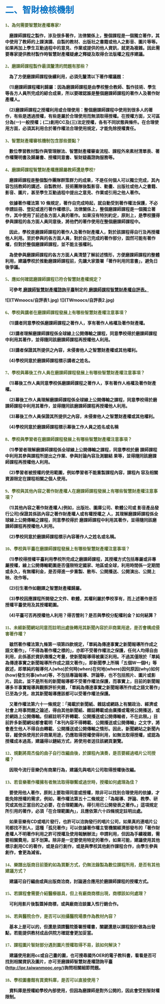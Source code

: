 # <font color=#0071C2 face=微軟正黑體>二、智財檢核機制</font>

<font color=#4E6228 face=微軟正黑體><h4>1、為何需要智慧財產權專家?</font>

<p>&nbsp;&nbsp;&nbsp;&nbsp;磨課師課程之製作，涉及很多著作，法律關係上，整個課程是一個獨立著作，其中使用了教師的上課演講、自製的教材、出版社之書籍或他人之影音、圖片等等。如果再加上學生互動過程中的意見、作業或提供的他人資訊，就更為複雜。因此需要專家提供教材製作時智慧財產權疑慮之釋疑及取得合法版權之程序建議。 </p>

<font color=#4E6228 face=微軟正黑體><h4>2、磨課師課程製作最須釐清的問題有那些？</font>

<p>&nbsp;&nbsp;&nbsp;&nbsp;為了方便磨課師課程後續利用，必須先釐清以下著作權議題： </p>

<p>&nbsp;&nbsp;&nbsp;&nbsp;(1)磨課師課程權利歸屬：因為磨課師課程是由學校整合教師、製作技術、學生等各方人員所完成的綜合成果，所以要確認誰是整個磨課師課程的著作人及著作財產權人。 </p>

<p>&nbsp;&nbsp;&nbsp;&nbsp;(2)磨課師課程之授權利用或合理使用：整個磨課師課程中使用到很多人的著作，有些是透過授權，有些是屬於合理使用而無須取得授權。在授權方面，又可區分為(一)一般授權；(二)創用CC及(三)法定授權，各有不同狀態與條件。在合理使用方面，必須其利用合於著作權法合理使用規定，才能免除授權責任。 </p>

<font color=#4E6228 face=微軟正黑體><h4>3、智慧財產權審核機制包含那些要點？</font>

<p>&nbsp;&nbsp;&nbsp;&nbsp;數位學習教材製作與管理辦法、智慧財產權審查流程、課程外來素材清單表、著作權聲明書及歸屬書、授權同意書、智財疑義諮詢服務等。 </p>

<font color=#4E6228 face=微軟正黑體><h4>4、磨課師課程智慧財產權應歸屬教師還是學校?</font>

<p>&nbsp;&nbsp;&nbsp;&nbsp;磨課師課程是整個製作團隊群策群力的成果，不是任何個人可以獨立完成，其內容包括教師的講述、自製教材、技術團隊後製影音、動畫、出版社或他人之書籍、影音、圖片，甚至學生互動過程中提出之意見、作業或引用之他人著作。 </p>

<p>&nbsp;&nbsp;&nbsp;&nbsp;依據著作權法第 10 條規定，著作自完成時起，就自動受到著作權法保護，不必申請註冊、登記或進行著作權標示。法律關係上，整個磨課師課程是一個獨立著作，其中使用了前述各方面人員的著作。如果沒有特別約定，原則上，是學校獲得參與課程的各方面人員同意後，將他們的著作使用在整個磨課師課程中。 </p>

<p>&nbsp;&nbsp;&nbsp;&nbsp;因此，學校是磨課師課程的著作人及著作財產權人，對於該課程得自行及再授權他人利用。至於參與的各方面人員，對於自己完成的著作部分，固然可能有著作權，但對於整個磨課師課程，並不能主張權利。 </p>

<p>&nbsp;&nbsp;&nbsp;&nbsp;為使參與磨課師課程的各方方面人員清楚了解前述情形，方便磨課師課程的整體利用，建議學校於推動磨課師課程前，先讓大家簽署「著作利用同意書」，避免日後爭議。 </p>

<font color=#4E6228 face=微軟正黑體><h4>5、應如何確認磨課師課程已符合智慧財產權規定？</font>

<p>&nbsp;&nbsp;&nbsp;&nbsp;可參考<a href="http://ipr.taiwanmooc.org/" target="_blank" title="磨課師智慧財產權諮詢平臺">
磨課師智慧財產權諮詢平臺</a>制定的<a href="http://goo.gl/mZsKwp" target="_blank" title="磨課師課程智慧財產權自評表">
磨課師課程智慧財產權自評表。</a> </p>
![](TWmoocs/自評表1.jpg)
![](TWmoocs/自評表2.jpg)

<font color=#4E6228 face=微軟正黑體><h4>6、學校與講者在磨課師課程發展上有哪些智慧財產權注意事項？</font>

<p>&nbsp;&nbsp;&nbsp;&nbsp;(1)講者同意學校係磨課師課程之著作人，享有著作人格權及著作財產權。  </p>

<p>&nbsp;&nbsp;&nbsp;&nbsp;(2)講者理解磨課師課程係全球線上公開傳輸之課程，同意學校得於磨課師課程中利用其著作，並得隨同該磨課師課程再授權他人利用。  </p>

<p>&nbsp;&nbsp;&nbsp;&nbsp;(3)講者保證其所提供之內容，未侵害他人之智慧財產權或其他權利。  </p>

<p>&nbsp;&nbsp;&nbsp;&nbsp;(4)學校同意於磨課師課程標示講者之姓名。 </p>

<font color=#4E6228 face=微軟正黑體><h4>7、學校與幕後工作人員在磨課師課程發展上有哪些智慧財產權注意事項？</font>

<p>&nbsp;&nbsp;&nbsp;&nbsp;(1)幕後工作人員同意學校係磨課師課程之著作人，享有著作人格權及著作財產權。  </p>

<p>&nbsp;&nbsp;&nbsp;&nbsp;(2)幕後工作人員理解磨課師課程係全球線上公開傳輸之課程，同意學校得於磨課師課程中利用其著作，並得隨同該磨課師課程再授權他人利用。  </p>

<p>&nbsp;&nbsp;&nbsp;&nbsp;(3)幕後工作人員保證其所提供之內容，未侵害他人之智慧財產權或其他權利。  </p>

<p>&nbsp;&nbsp;&nbsp;&nbsp;(4)學校同意於磨課師課程標示幕後工作人員之姓名或名稱 </p>

<font color=#4E6228 face=微軟正黑體><h4>8、學校與學習者在磨課師課程發展上有哪些智慧財產權注意事項？</font>

<p>&nbsp;&nbsp;&nbsp;&nbsp;(1)學習者理解磨課師課程係全球線上公開傳輸之課程，同意學校於磨 課師課程中利用其參與課程所提出之作業、參與討論內容及測驗結 果等，並得隨同該磨課師課程再授權他人利用。  </p>

<p>&nbsp;&nbsp;&nbsp;&nbsp;(2)學習者被授權的使用範圍，例如學習者不能重製課程內容，課程內 容及相關資源限定在課程相關之個人使用。 </p>

<font color=#4E6228 face=微軟正黑體><h4>9、學校與其他內容之著作財產權人在磨課師課程發展上有哪些智慧財產權注意事項？</font>

<p>&nbsp;&nbsp;&nbsp;&nbsp;(1)其他內容之著作財產權人(例如，出版社、圖庫公司、軟體公司或 影音產品發行公司)保證其係該內容之著作財產權人或有權授權之 人，其理解磨課師課程係全球線上公開傳輸之課程，同意學校得於 磨課師課程中利用其著作，並得隨同該磨課師課程再授權他人利用。  </p>

<p>&nbsp;&nbsp;&nbsp;&nbsp;(2)學校同意於磨課師課程標示內容著作人之姓名或名稱。 </p>

<font color=#4E6228 face=微軟正黑體><h4>10、學校與平臺在磨課師課程發展上有哪些智慧財產權注意事項？</font>

<p>&nbsp;&nbsp;&nbsp;&nbsp;(1)學校得授權平臺利用學校所完成之磨課師課程，其授權方式包括專屬或非專屬授權，線上公開傳輸範圍是否僅限特定國家、地區或全球，利用時間係一定期間或永久，有無權利金，是否得進一步重製、散布、公開播送、公開演出、公開上映、改作等。  </p>

<p>&nbsp;&nbsp;&nbsp;&nbsp;(2)衍生著作如翻譯之智慧財產權歸屬。  </p>

<p>&nbsp;&nbsp;&nbsp;&nbsp;(3)學校因應課程所開發之文件、軟體，其權利屬於學校享有，而上述著作是否授權平臺使用及其授權範圍。  </p>

<p>&nbsp;&nbsp;&nbsp;&nbsp;(4)平臺可否再授權他人利用？得否營利？是否與學校分配權利金？如何結算？   </p>

<font color=#4E6228 face=微軟正黑體><h4>11、未經新聞網站同意而註明出處後轉用其新聞內容於非商業用途，是否會構成侵害著作權？</font>

<p>&nbsp;&nbsp;&nbsp;&nbsp;雖然著作權法第九條第一項第四款規定，「單純為傳達事實之新聞報導所作成之語文著作」，「不得為著作權之標的」，亦即不受著作權法之保護，任何人均得自由利用，此係基於資訊傳播之考量，使新聞報導得被廣泛利用。不過其僅限於「單純為傳達事實之新聞報導所作成之語文著作」，即新聞學上所稱「五個W一個H」等敘述，即單純的報導何人(who)於何時(when)在何地(where)因何原因(why)如何(how)發生何事(what)等，不包括專論報導、評論等，也不包括照片、圖片或影片。因此，並不是所有的新聞報導都不受著作權法保護，而事實上，目前的新聞報導多半事實報導與觀察評析夾雜，「單純為傳達事實之新聞報導所作成之語文著作」已至為少見，故其新聞報導應該都可以受著作權法保護。 </p>

<p>&nbsp;&nbsp;&nbsp;&nbsp;又著作權法第六十一條規定：「揭載於新聞紙、雜誌或網路上有關政治、經濟或社會上時事問題之論述，得由其他新聞紙、雜誌轉載或由廣播或電視公開播送，或於網路上公開傳輸。但經註明不許轉載、公開播送或公開傳輸者，不在此限。」目前許多新聞網站都會載明「本刊內容不得轉載、公開播送或公開傳輸」之文字，將會產生他人不得自由轉載、公開播送或公開傳輸之情形。因此，新聞網站之新聞內容，縱使係使用於非商業用途，仍應取得授權使得利用，如無法取得授權，或認為授權成本過高，建議得以鏈結方式，將使用者送往該網頁瀏覽。 </p>

<font color=#4E6228 face=微軟正黑體><h4>12、規劃將周杰倫的曲子自行改編曲後，於課程內演奏，是否要經過唱片公司授權？</font>

<p>&nbsp;&nbsp;&nbsp;&nbsp;因現今流行音樂仍有商業行為，建議先與唱片公司取得授權後改編。 </p>

<font color=#4E6228 face=微軟正黑體><h4>13、若音樂著作權擁有者無法取得聯繫或過世時，授權如何處理為佳？</font>

<p>&nbsp;&nbsp;&nbsp;&nbsp;要使用他人著作，原則上要取得同意或授權，除非可以找到合理使用的依據，才能免除授權的需求，例如，著作權法第五十二條規定：「為報導、評論、教學、研究或其他正當目的之必要，在合理範圍內，得引用已公開發表之著作。」這項規定所引用的著作，必須「在合理範圍內」，且應依第六十四條規定註明出處。 </p>

<p>&nbsp;&nbsp;&nbsp;&nbsp;如果音樂有CD或唱片發行，也許可以洽詢發行的唱片公司，如果真的連唱片公司都找不到人，這種「孤兒著作」可以依據著作權主管機關經濟部發布的「著作財產權人不明著作利用之許可授權及使用報酬辦法」申請利用，但因為手續複雜，需要相關費用，並不划算。除非是一定要使用特定的著作，如果可能，建議使用其他標示創用CC的著作，或是自行創作，或是與學校其他創作課程合作，由學生參與創作，會更為減省。 </p>

<font color=#4E6228 face=微軟正黑體><h4>14、樂譜出版商目前簽約如為買斷方式，仍無法錄製為數位課程所用，是否有其他建議方式？</font>

<p>&nbsp;&nbsp;&nbsp;&nbsp;建議可自行編曲或與出版商洽商，討論適合應用於磨課師課程的授權方式。 </p>

<font color=#4E6228 face=微軟正黑體><h4>15、若課程會需要介紹醫療器具，但上有廠商商標出現，商標該如何處理？</font>

<p>&nbsp;&nbsp;&nbsp;&nbsp;可利用影片後製蓋掉商標，或與廠商洽談置入性行銷合作。 </p>

<font color=#4E6228 face=微軟正黑體><h4>16、若與醫院合作，是否可以拍攝醫院場景作為教材內容？</font>

<p>&nbsp;&nbsp;&nbsp;&nbsp;基本上是可以的，但還是須請醫院簽署授權書，關鍵還是以課程設計做為出發點，若能提供教材成品供院方確認會更加妥當。 </p>

<font color=#4E6228 face=微軟正黑體><h4>17、課程圖片智財部分遇到圖片授權取得不易，該如何解決？ </font>

<p>&nbsp;&nbsp;&nbsp;&nbsp;建議使用創用cc或自己畫的圖，也可搜尋國外OER的電子教科書，看看是否可找到相關資訊及圖片，亦可至磨課師智慧財產權諮詢平臺(<a href="http://ipr.taiwanmooc.org/" target="_blank" title="磨課師智慧財產權諮詢平臺">http://ipr.taiwanmooc.org/</a>)詢問相關細節問題。 </p>

<font color=#4E6228 face=微軟正黑體><h4>18、學校圖書館有買資料庫，是否可以直接使用？</font>

<p>&nbsp;&nbsp;&nbsp;&nbsp;資料庫是授權給學校內部使用，但因為磨課師是對外公開的，因此會受到智財權限制。 </p>